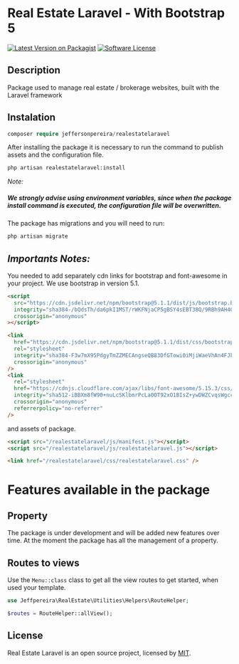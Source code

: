 # Real Estate Laravel - With Bootstrap 5

<p><a href="https://packagist.org/packages/jeffersonpereira/address" rel="nofollow noindex noopener external ugc"><img src="https://img.shields.io/static/v1?label=packagist&message=1.3.3&color=blue&style=%3CSTYLE%3E&logo=%3CLOGO%3E" alt="Latest Version on Packagist"></a>
<a href="#" rel="nofollow noindex noopener external ugc"><img src="https://img.shields.io/static/v1?label=license&message=MIT&color=success&style=%3CSTYLE%3E&logo=%3CLOGO%3E" alt="Software License"></a>
</p>

## Description

Package used to manage real estate / brokerage websites, built with the Laravel framework

## Instalation

```php
composer require jeffersonpereira/realestatelaravel
```

After installing the package it is necessary to run the command to publish assets and the configuration file.

```bash
php artisan realestatelaravel:install
```

_Note:_

##### We strongly advise using ​​environment variables, since when the package install command is executed, the configuration file will be overwritten.

The package has migrations and you will need to run:

```bash
php artisan migrate
```

## _Importants Notes:_

You needed to add separately cdn links for bootstrap and font-awesome in your project.
We use bootstrap in version 5.1.

```html
<script
  src="https://cdn.jsdelivr.net/npm/bootstrap@5.1.1/dist/js/bootstrap.bundle.min.js"
  integrity="sha384-/bQdsTh/da6pkI1MST/rWKFNjaCP5gBSY4sEBT38Q/9RBh9AH40zEOg7Hlq2THRZ"
  crossorigin="anonymous"
></script>
```

```html
<link
  href="https://cdn.jsdelivr.net/npm/bootstrap@5.1.1/dist/css/bootstrap.min.css"
  rel="stylesheet"
  integrity="sha384-F3w7mX95PdgyTmZZMECAngseQB83DfGTowi0iMjiWaeVhAn4FJkqJByhZMI3AhiU"
  crossorigin="anonymous"
/>
<link
  rel="stylesheet"
  href="https://cdnjs.cloudflare.com/ajax/libs/font-awesome/5.15.3/css/all.min.css"
  integrity="sha512-iBBXm8fW90+nuLcSKlbmrPcLa0OT92xO1BIsZ+ywDWZCvqsWgccV3gFoRBv0z+8dLJgyAHIhR35VZc2oM/gI1w=="
  crossorigin="anonymous"
  referrerpolicy="no-referrer"
/>
```

and assets of package.

```html
<script src="/realestatelaravel/js/manifest.js"></script>
<script src="/realestatelaravel/js/realestatelaravel.js"></script>
```

```html
<link href="/realestatelaravel/css/realestatelaravel.css" />
```

# Features available in the package

## Property

The package is under development and will be added new features over time. At the moment the package has all the management of a property.

## Routes to views

Use the `Menu::class` class to get all the view routes to get started, when used your template.

```php
use Jeffpereira\RealEstate\Utilities\Helpers\RouteHelper;

$routes = RouteHelper::allView();
```

## License

Real Estate Laravel is an open source project, licensed by [MIT](https://opensource.org/licenses/MIT).
